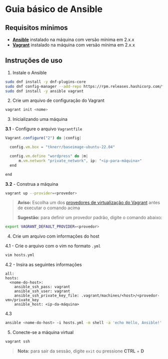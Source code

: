 # Guia básico de Ansible

## Requisitos mínimos

- [**Ansible**](https://developer.hashicorp.com/vagrant/downloads) instalado na máquina com versão mínima em 2.x.x
- [**Vagrant**](https://developer.hashicorp.com/vagrant/downloads) instalado na máquina com versão mínima em 2.x.x

## Instruções de uso

1. Instale o Ansible

  ```bash
  sudo dnf install -y dnf-plugins-core
  sudo dnf config-manager --add-repo https://rpm.releases.hashicorp.com/fedora/hashicorp.repo
  sudo dnf install -y ansible vagrant
  ```

2. Crie um arquivo de configuração do Vagrant

  ```bash
  vagrant init <nome>
  ```

3. Inicializando uma máquina

  **3.1** - Configure o arquivo `Vagrantfile`

  ```js
  Vagrant.configure("2") do |config|

    config.vm.box = "tknerr/baseimage-ubuntu-22.04"

    config.vm.define "wordpress" do |m|
        m.vm.network "private_network", ip: "<ip-para-máquina>"
    end

  end
  ```

  **3.2** - Construa a máquina

  ```bash
  vagrant up --provider=<provedor>
  ```

  > **Aviso:** Escolha um dos [provedores de virtualização do Vagrant](https://developer.hashicorp.com/vagrant/docs/providers) antes de executar o comando acima
  >
  > **Sugestão:** para definir um provedor padrão, digite o comando abaixo:
  
  ```bash
  export VAGRANT_DEFAULT_PROVIDER=<provedor>
  ```

4. Crie um arquivo com informações do host

  4.1 - Crie o arquivo com o vim no formato `.yml`

  ```bash
  vim hosts.yml
  ```

  4.2 - Insira as seguintes informações

  ```vim
  all:
  hosts:
    <nome-do-host>:
      ansible_ssh_pass: vagrant
      ansible_ssh_user: vagrant
      ansible_ssh_private_key_file: .vagrant/machines/<host>/<provedor-vm>/private_key
      ansible_host: <ip-da-máquina>
  ```

  4.3

  ```bash
  ansible <nome-do-host> -i hosts.yml -m shell -a 'echo Hello, Ansible!'
  ```

5. Conecte-se a máquina virtual

  ```bash
  vagrant ssh
  ```

  >**Nota:** para sair da sessão, digite `exit` ou pressione **CTRL** + **D**

